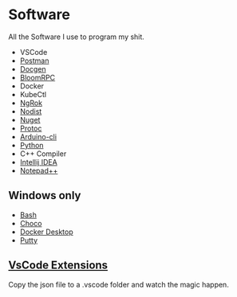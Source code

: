# Software
All the Software I use to program my shit.
- VSCode
- [Postman](https://www.postman.com/)
- [Docgen](https://github.com/thedevsaddam/docgen)
- [BloomRPC](https://github.com/uw-labs/bloomrpc)
- Docker
- KubeCtl
- [NgRok](https://ngrok.com/)
- [Nodist](https://github.com/nullivex/nodist)
- [Nuget](https://docs.microsoft.com/en-us/nuget/install-nuget-client-tools)
- [Protoc](https://grpc.io/docs/protoc-installation/)
- [Arduino-cli](https://github.com/arduino/arduino-cli)
- [Python](https://www.python.org/)
- C++ Compiler
- [Intellij IDEA](https://www.jetbrains.com/idea/)
- [Notepad++](https://notepad-plus-plus.org/downloads/)

## Windows only
- [Bash](https://git-scm.com/downloads)
- [Choco](https://chocolatey.org/)
- [Docker Desktop](https://www.docker.com/products/docker-desktop)
- [Putty](https://www.putty.org/)

## [VsCode Extensions](./../extensions.json)
Copy the json file to a .vscode folder and watch the magic happen.